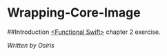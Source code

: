 # Wrapping-Core-Image
##Introduction
[\<Functional Swift\>](https://www.objc.io/books/fpinswift/) chapter 2 exercise.

_Written by Osiris_
